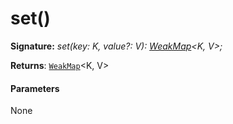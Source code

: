 # set()





**Signature:** _set(key: K, value?: V): [WeakMap](../../es6-collections.api/interface/weakmap.md)<K, V>;_

**Returns**: [`WeakMap`](../../es6-collections.api/interface/weakmap.md)<K, V>





#### Parameters
None


